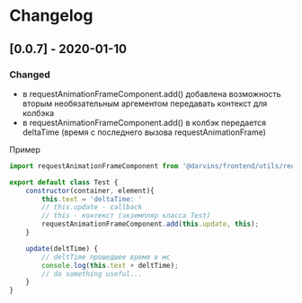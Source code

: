 # Changelog 

## [0.0.7] - 2020-01-10
### Changed
- в requestAnimationFrameComponent.add() добавлена возможность вторым необязательным аргементом передавать контекст для колбэка
- в requestAnimationFrameComponent.add() в колбэк передается deltaTime (время с последнего вызова requestAnimationFrame)

Пример
```js
import requestAnimationFrameComponent from '@darvins/frontend/utils/request-animation-frame';

export default class Test {
    constructor(container, element){
        this.text = 'deltaTime: '
        // this.update - callback
        // this - контекст (экземпляр класса Test)
        requestAnimationFrameComponent.add(this.update, this);
    }

    update(deltTime) {
        // deltTime прошедшее время в мс
        console.log(this.text + deltTime);
        // do something useful... 
    }
}
```

